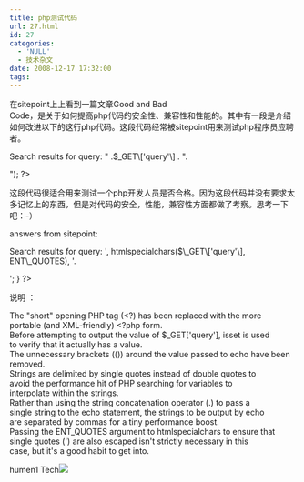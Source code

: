 ```yaml
---
title: php测试代码
url: 27.html
id: 27
categories:
  - 'NULL'
  - 技术杂文
date: 2008-12-17 17:32:00
tags:
---
```


在sitepoint上上看到一篇文章Good and Bad  
Code，是关于如何提高php代码的安全性、兼容性和性能的。其中有一段是介绍如何改进以下的这行php代码。这段代码经常被sitepoint用来测试php程序员应聘者。

<?  
echo("<p>Search results for query: " .$_GET\['query'\] . ".</p>");  
?>  
这段代码很适合用来测试一个php开发人员是否合格。因为这段代码并没有要求太多记忆上的东西，但是对代码的安全，性能，兼容性方面都做了考察。思考一下吧：-）

answers from sitepoint:

<?php  
if (isset($_GET\['query'\]))  
{  
echo '<p>Search results for query: ',  
htmlspecialchars($\_GET\['query'\], ENT\_QUOTES), '.</p>';  
}  
?>  
说明 ：

The "short" opening PHP tag (<?) has been replaced with the more  
portable (and XML-friendly) <?php form.  
Before attempting to output the value of $_GET\['query'\], isset is used  
to verify that it actually has a value.  
The unnecessary brackets (()) around the value passed to echo have been removed.  
Strings are delimited by single quotes instead of double quotes to  
avoid the performance hit of PHP searching for variables to  
interpolate within the strings.  
Rather than using the string concatenation operator (.) to pass a  
single string to the echo statement, the strings to be output by echo  
are separated by commas for a tiny performance boost.  
Passing the ENT_QUOTES argument to htmlspecialchars to ensure that  
single quotes (') are also escaped isn't strictly necessary in this  
case, but it's a good habit to get into.

humen1 Tech![](https://blogger.googleusercontent.com/tracker/7269874978253342363-6435391974436084045?l=www.humen1.net)